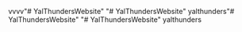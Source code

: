 vvvv"# YalThundersWebsite" 
"# YalThundersWebsite" 
yalthunders"# YalThundersWebsite" 
"# YalThundersWebsite" 
yalthunders

